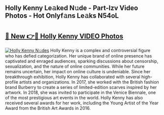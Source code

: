 ## Holly Kenny Le𝚊ked N𝚞de - Part-lzv Video Photos - Hot Onlyf𝚊ns Le𝚊ks N54oL

# <h2><a href="http://ac26007.deff.icu/?id=Holly+Kenny">🔗 New 👉🔴 Holly Kenny VIDEO Photos</a></h2>

[![Holly Kenny N𝚞des](https://i.imgur.com/rIISA9y.gif)](http://ac26007.deff.icu/?id=Holly+Kenny)
Holly Kenny is a complex and controversial figure who has defied categorization. Her unique brand of online presence has captivated and enraged audiences, sparking discussions about censorship, sexualization, and the nature of online communities. While her future remains uncertain, her impact on online culture is undeniable. Since her breakthrough exhibition, Holly Kenny has collaborated with several high-profile artists and organizations. In 2017, she worked with the British fashion brand Burberry to create a series of limited-edition scarves inspired by her artwork. In 2018, she was invited to participate in the Venice Biennale, one of the most prestigious art events in the world. Holly Kenny has also received several awards for her work, including the Young Artist of the Year Award from the British Art Awards in 2016.
